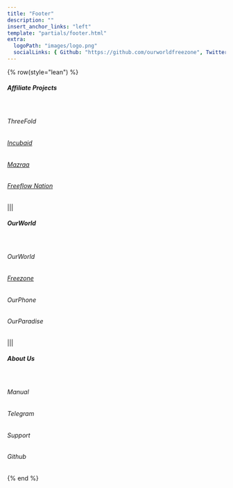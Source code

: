 ```yaml
---
title: "Footer"
description: ""
insert_anchor_links: "left"
template: "partials/footer.html"
extra:
  logoPath: "images/logo.png"
  socialLinks: { Github: "https://github.com/ourworldfreezone", Twitter: "https://twitter.com/threefold_io", Telegram: "https://t.me/threefoldnews"  }
---
```


{% row(style="lean") %}

##### Affiliate Projects

<br>

<a onclick="window.open('https://threefold.io', '_blank')"><h6>ThreeFold</h6></a>

###### [Incubaid](https://manual.grid.tf/threefold_token/buy_sell_tft/buy_sell_tft.html)

###### [Mazraa](https://dashboard.grid.tf/)

###### [Freeflow Nation](https://manual.grid.tf/farmers/farmers.html)

|||

##### OurWorld

<br>

<a onclick="window.open('https://ourworld.tf', '_blank')"><h6>OurWorld</h6></a>

###### [Freezone](/)

<a onclick="window.open('https://ourphone.ourworld.tf/', '_blank')"><h6>OurPhone</h6></a>

<a onclick="window.open('https://ourparadise.ourworld.tf/', '_blank')"><h6>OurParadise</h6></a>




|||

##### About Us

<br>

<a onclick="window.open('https://ourworldfreezone.github.io/info_freezone/', '_blank')"><h6>Manual</h6></a>


<a onclick="window.open('https://t.me/threefoldnews', '_blank')"><h6>Telegram</h6></a>


<a onclick="window.open('https://threefoldfaq.crisp.help/en/', '_blank')"><h6>Support</h6></a>


<a onclick="window.open('https://github.com/ourworldfreezone', '_blank')"><h6>Github</h6></a>

{% end %}


<style>
  a {
cursor: pointer;

  }
  
  </style>
  